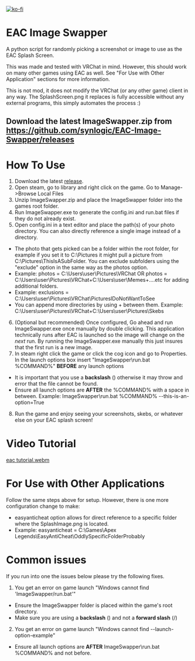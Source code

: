 [![ko-fi](https://ko-fi.com/img/githubbutton_sm.svg)](https://ko-fi.com/W7W21OEBU)
# EAC Image Swapper
A python script for randomly picking a screenshot or image to use as the EAC Splash Screen.

This was made and tested with VRChat in mind. However, this should work on many other games using EAC as well. See "For Use with Other Application" sections for more information.

This is not mod, it does not modify the VRChat (or any other game) client in any way.  The SplashScreen.png it replaces is fully accessible without any external programs, this simply automates the process :)

## Download the latest ImageSwapper.zip from https://github.com/synlogic/EAC-Image-Swapper/releases

# How To Use
1) Download the latest [release](https://github.com/synlogic/EAC-Image-Swapper/releases).
2) Open steam, go to library and right click on the game.  Go to Manage->Browse Local Files
3) Unzip ImageSwapper.zip and place the ImageSwapper folder into the games root folder.
4) Run ImageSwapper.exe to generate the config.ini and run.bat files if they do not already exist.
5) Open config.ini in a text editor and place the path(s) of your photo directory.  You can also directly reference a single image instead of a directory.
-  The photo that gets picked can be a folder within the root folder, for example if you set it to C:\Pictures it might pull a picture from C:\Pictures\ThisIsASubFolder.  You can exclude subfolders using the "exclude" option in the same way as the photos option.
- Example:  photos = C:\Users\user\Pictures\VRChat OR photos = C:\Users\user\Pictures\VRChat+C:\Users\user\Memes+....etc for adding additional folders.
- Example:  exclusions = C:\Users\user\Pictures\VRChat\PicturesIDoNotWantToSee
- You can append more directories by using + between them.  Example: C:\Users\user\Pictures\VRChat+C:\Users\user\Pictures\Skebs
6) (Optional but recommended) Once configured, Go ahead and run ImageSwapper.exe once manually by double clicking.  This application technically runs after EAC is launched so the image will change on the *next* run. By running the ImageSwapper.exe manually this just insures that the first run is a new image.
7) In steam right click the game or click the cog icon and go to Properties.  In the launch options box insert "ImageSwapper\run.bat %COMMAND%" **BEFORE** any launch options
- It is important that you use a **backslash** (\) otherwise it may throw and error that the file cannot be found.
- Ensure all launch options are **AFTER** the %COMMAND% with a space in between.  Example: ImageSwapper\run.bat %COMMAND% --this-is-an-option=True
8) Run the game and enjoy seeing your screenshots, skebs, or whatever else on your EAC splash screen!

# Video Tutorial
[eac tutorial.webm](https://user-images.githubusercontent.com/26206994/182078101-76e2988a-d060-4f3d-abc6-cabfeee51efc.webm)

# For Use with Other Applications
Follow the same steps above for setup. However, there is one more configuration change to make:
- easyanticheat option allows for direct reference to a specific folder where the SplashImage.png is located. 
- Example: easyanticheat = C:\Games\Apex Legends\EasyAntiCheat\OddlySpecificFolderProbably

# Common issues
If you run into one the issues below please try the following fixes.

1) You get an error on game launch "Windows cannot find 'ImageSwapper/run.bat'"
- Ensure the ImageSwapper folder is placed within the game's root directory.
- Make sure you are using a **backslash** (\) and not a **forward slash** (/)
2) You get an error on game launch "Windows cannot find --launch-option-example"
- Ensure all launch options are **AFTER** ImageSwapper\run.bat %COMMAND% and not before.